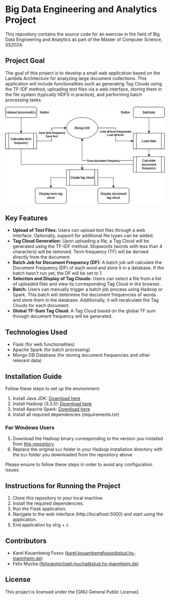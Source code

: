 # Big Data Engineering and Analytics Project

This repository contains the source code for an exercise in the field of Big Data Engineering and Analytics as part of the Master of Computer Science, SS2024.

## Project Goal
The goal of this project is to develop a small web application based on the Lambda Architecture for analyzing large document collections. This application will include functionalities such as generating Tag Clouds using the TF-IDF method, uploading text files via a web interface, storing them in the file system (typically HDFS in practice), and performing batch processing tasks.

![Alt-Text](readme_data/bdea_a2_diagram.jpg)

## Key Features
- **Upload of Text Files:** Users can upload text files through a web interface. Optionally, support for additional file types can be added.
- **Tag Cloud Generation:** Upon uploading a file, a Tag Cloud will be generated using the TF-IDF method. Stopwords (words with less than 4 characters) will be removed. Term frequency (TF) will be derived directly from the document.
- **Batch Job for Document Frequency (DF):** A batch job will calculate the Document Frequency (DF) of each word and store it in a database. If the batch hasn't run yet, the DF will be set to 1.
- **Selection and Display of Tag Clouds:** Users can select a file from a list of uploaded files and view its corresponding Tag Cloud in the browser.
- **Batch:** Users can manually trigger a batch job process using Hadoop or Spark. This batch will determine the document frequencies of words and store them in the database. Additionally, it will recalculate the Tag Clouds for each document.
- **Global TF-Sum Tag Cloud:** A Tag Cloud based on the global TF sum through document frequency will be generated.

## Technologies Used
- Flask (for web functionalities)
- Apache Spark (for batch processing)
- Mongo DB Database (for storing document frequencies and other relevant data)

## Installation Guide
Follow these steps to set up the environment:
1. Install Java JDK: [Download here](https://www.oracle.com/java/technologies/downloads/#jdk22-windows)
2. Install Hadoop (3.3.5): [Download here](https://hadoop.apache.org/release/3.3.5.html)
3. Install Apache Spark: [Download here](https://www.apache.org/dyn/closer.lua/spark/spark-3.5.1/spark-3.5.1-bin-hadoop3.tgz)
4. Install all required dependencies (requirements.txt)

### For Windows Users
5. Download the Hadoop binary corresponding to the version you installed from [this repository](https://github.com/cdarlint/winutils/tree/master).
6. Replace the original `bin` folder in your Hadoop installation directory with the `bin` folder you downloaded from the repository above.

Please ensure to follow these steps in order to avoid any configuration issues.


## Instructions for Running the Project
1. Clone this repository to your local machine.
2. Install the required dependencies.
3. Run the Flask application.
4. Navigate to the web interface (http://localhost:5000) and start using the application.
5. End application by strg + c

## Contributors
- Karel Kouambeng Fosso (karel.kouambengfosso@stud.hs-mannheim.de)
- Felix Mucha (felixjanmichael.mucha@stud.hs-mannheim.de)

## License
This project is licensed under the [GNU General Public License].
